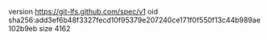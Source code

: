 version https://git-lfs.github.com/spec/v1
oid sha256:add3ef6b48f3327fecd10f95379e207240ce171f0f550f13c44b989ae102b9eb
size 4162
